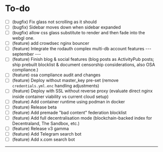 # To-do

- [ ] (bugfix) Fix glass not scrolling as it should
- [ ] (bugfix) Sidebar moves down when sidebar expanded
- [ ] (bugfix) allow css glass substitute to render and then fade into the webgl one.
- [ ] (feature) add crowdsec nginx bouncer
- [ ] (feature) Integrate the rodauth complex multi-db account features
      --- september ---
- [ ] (feature) Finish blog & social features (blog posts as ActivityPub posts; ship prebuilt blocklist & document censorship considerations, also OSA compliance.)
- [ ] (feature) osa compliance audit and changes
- [ ] (feature) Deploy without master_key pre-set (remove `credentials.yml.enc` handling adjustments)
- [ ] (feature) Deploy with SSL without reverse proxy (evaluate direct nginx inside container viability vs current cloud setup)
- [ ] (feature) Add container runtime using podman in docker
- [ ] (feature) Release beta
- [ ] (feature) Add premade "bad content" federation blocklist
- [ ] (feature) Add full decentralisation mode (blockchain-backed index for Decentraland, The Sandbox, etc.)
- [ ] (feature) Release v3 gamma
- [ ] (feature) Add Telegram search bot
- [ ] (feature) Add x.com search bot

---
